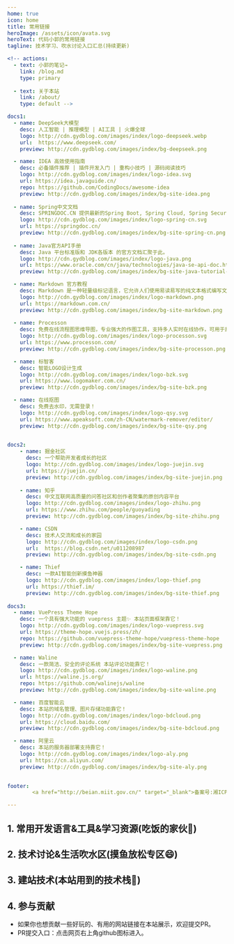 ```yaml
---
home: true
icon: home
title: 常用链接
heroImage: /assets/icon/avata.svg
heroText: 代码小郭的常用链接
tagline: 技术学习、吹水讨论入口汇总(持续更新)

<!-- actions:
  - text: 小郭的笔记→
    link: /blog.md
    type: primary
    
  - text: 关于本站
    link: /about/
    type: default -->

docs1:
  - name: DeepSeek大模型
    desc: 人工智能 | 推理模型 | AI工具 | 火爆全球
    logo: http://cdn.gydblog.com/images/index/logo-deepseek.webp
    url:  https://www.deepseek.com/
    preview: http://cdn.gydblog.com/images/index/bg-deepseek.png

  - name: IDEA 高效使用指南
    desc: 必备插件推荐 | 插件开发入门 | 重构小技巧 | 源码阅读技巧
    logo: http://cdn.gydblog.com/images/index/logo-idea.svg
    url: https://idea.javaguide.cn/ 
    repo: https://github.com/CodingDocs/awesome-idea
    preview: http://cdn.gydblog.com/images/index/bg-site-idea.png
    
  - name: Spring中文文档
    desc: SPRINGDOC.CN 提供最新的Spring Boot, Spring Cloud, Spring Security等Spring框架的官方中文文档
    logo: http://cdn.gydblog.com/images/index/logo-spring-cn.svg
    url: https://springdoc.cn/
    preview: http://cdn.gydblog.com/images/index/bg-site-spring-cn.png
    
  - name: Java官方API手册
    desc: Java 平台标准版和 JDK各版本 的官方文档汇聚于此。
    logo: http://cdn.gydblog.com/images/index/logo-java.png
    url: https://www.oracle.com/cn/java/technologies/java-se-api-doc.html
    preview: http://cdn.gydblog.com/images/index/bg-site-java-tutorial-oracle.png

  - name: Markdown 官方教程
    desc: Markdown 是一种轻量级标记语言，它允许人们使用易读易写的纯文本格式编写文档，Markdown文件的后缀名便是“.md”。
    logo: http://cdn.gydblog.com/images/index/logo-markdown.png
    url: https://markdown.com.cn/
    preview: http://cdn.gydblog.com/images/index/bg-site-markdown.png
  
  - name: Processon
    desc: 免费在线流程图思维导图，专业强大的作图工具，支持多人实时在线协作，可用于原型图、UML、BPMN、网络拓扑图等多种图形绘制
    logo: http://cdn.gydblog.com/images/index/logo-processon.svg
    url: https://www.processon.com/
    preview: http://cdn.gydblog.com/images/index/bg-site-processon.png

  - name: 标智客
    desc: 智能LOGO设计生成
    logo: http://cdn.gydblog.com/images/index/logo-bzk.svg
    url: https://www.logomaker.com.cn/
    preview: http://cdn.gydblog.com/images/index/bg-site-bzk.png

  - name: 在线抠图
    desc: 免费去水印，无需登录！
    logo: http://cdn.gydblog.com/images/index/logo-qsy.svg
    url: https://www.apeaksoft.com/zh-CN/watermark-remover/editor/
    preview: http://cdn.gydblog.com/images/index/bg-site-qsy.png
    

docs2:
    - name: 掘金社区
      desc: 一个帮助开发者成长的社区
      logo: http://cdn.gydblog.com/images/index/logo-juejin.svg
      url: https://juejin.cn/
      preview: http://cdn.gydblog.com/images/index/bg-site-juejin.png
      
    - name: 知乎
      desc: 中文互联网高质量的问答社区和创作者聚集的原创内容平台
      logo: http://cdn.gydblog.com/images/index/logo-zhihu.png
      url: https://www.zhihu.com/people/guoyading
      preview: http://cdn.gydblog.com/images/index/bg-site-zhihu.png

    - name: CSDN
      desc: 技术人交流和成长的家园
      logo: http://cdn.gydblog.com/images/index/logo-csdn.png
      url:  https://blog.csdn.net/u011208987
      preview: http://cdn.gydblog.com/images/index/bg-site-csdn.png

    - name: Thief
      desc: 一款AI智能创新摸鱼神器
      logo: http://cdn.gydblog.com/images/index/logo-thief.png
      url: https://thief.im/
      preview: http://cdn.gydblog.com/images/index/bg-site-thief.png
       
docs3:
  - name: VuePress Theme Hope
    desc: 一个具有强大功能的 vuepress 主题✨ 本站页面框架靠它！
    logo: http://cdn.gydblog.com/images/index/logo-vuepress.svg
    url: https://theme-hope.vuejs.press/zh/
    repo: https://github.com/vuepress-theme-hope/vuepress-theme-hope
    preview: http://cdn.gydblog.com/images/index/bg-site-vuepress.png    

  - name: Waline
    desc: 一款简洁、安全的评论系统 本站评论功能靠它！
    logo: http://cdn.gydblog.com/images/index/logo-waline.png
    url: https://waline.js.org/
    repo: https://github.com/walinejs/waline
    preview: http://cdn.gydblog.com/images/index/bg-site-waline.png    

  - name: 百度智能云
    desc: 本站的域名管理、图片存储功能靠它！
    logo: http://cdn.gydblog.com/images/index/logo-bdcloud.png
    url: https://cloud.baidu.com/
    preview: http://cdn.gydblog.com/images/index/bg-site-bdcloud.png  

  - name: 阿里云
    desc: 本站的服务器部署支持靠它！
    logo: http://cdn.gydblog.com/images/index/logo-aly.png
    url: https://cn.aliyun.com/
    preview: http://cdn.gydblog.com/images/index/bg-site-aly.png  

    
footer:   
        <a href="http://beian.miit.gov.cn/" target="_blank">备案号:湘ICP备17020097号-1</a>

---
```


## 1. 常用开发语言&工具&学习资源(吃饭的家伙🤦‍)

<SiteInfo
  v-for="item in $frontmatter.docs1"
  :key="item.link"
  v-bind="item"
/>

## 2. 技术讨论&生活吹水区(摸鱼放松专区😄)
<SiteInfo
  v-for="item in $frontmatter.docs2"
  :key="item.link"
  v-bind="item"
/>
 

## 3. 建站技术(本站用到的技术栈🧐)
<SiteInfo
  v-for="item in $frontmatter.docs3"
  :key="item.link"
  v-bind="item"
/>
 


## 4. 参与贡献

- 如果你也想贡献一些好玩的、有用的网站链接在本站展示，欢迎提交PR。
- PR提交入口：点击网页右上角github图标进入。
 